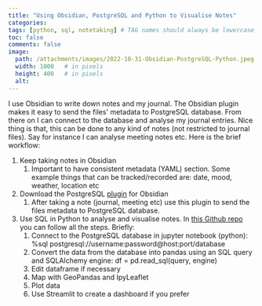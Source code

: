 ```yaml
---
title: "Using Obsidian, PostgreSQL and Python to Visualise Notes"
categories: 
tags: [python, sql, notetaking] # TAG names should always be lowercase
toc: false
comments: false
image:
  path: /attachments/images/2022-10-31-Obsidian-PostgreSQL-Python.jpeg
  width: 1000   # in pixels
  height: 400   # in pixels
  alt: 
---
```


I use Obsidian to write down notes and my journal. The Obsidian plugin makes it easy to send the files' metadata to PostgreSQL database. From there on I can connect to the database and analyse my journal entries. Nice thing is that, this can be done to any kind of notes (not restricted to journal files). Say for instance I can analyse meeting notes etc. Here is the brief workflow:

1. Keep taking notes in Obsidian
	1. Important to have consistent metadata (YAML) section. Some example things that can be tracked/recorded are: date, mood, weather, location etc
2. Download the PostgreSQL [plugin](https://github.com/clouedoc/postgresql-obsidian) for Obsidian
	1. After taking a note (journal, meeting etc) use this plugin to send the files metadata to PostgreSQL database.
3. Use SQL in Python to analyse and visualise notes. In [this Github repo](https://github.com/natarslan/Obsidian-PostgreSQL-Python) you can follow all the steps. Briefly:
	1. Connect to the PostgreSQL database in jupyter notebook (python):  
	   %sql postgresql://username:password@host:port/database
	2. Convert the data from the database into pandas using an SQL query and SQLAlchemy engine: 
	   df = pd.read_sql(query, engine)
	3. Edit dataframe if necessary
	4. Map with GeoPandas and IpyLeaflet
	5. Plot data
	6. Use Streamlit to create a dashboard if you prefer
